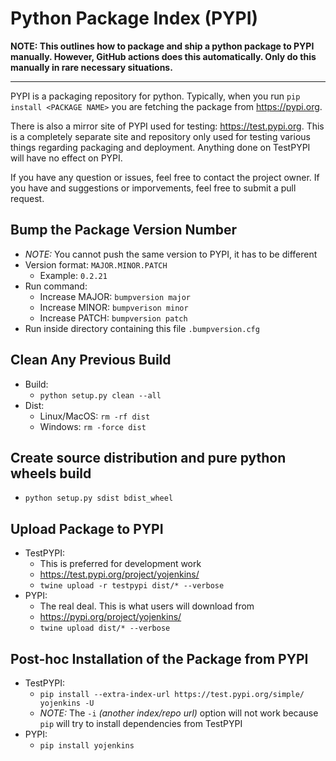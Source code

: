 # Python Package Index (PYPI)

**NOTE: This outlines how to package and ship a python package to PYPI manually.
However, GitHub actions does this automatically.
Only do this manually in rare necessary situations.**

---

PYPI is a packaging repository for python. Typically, when you run `pip install <PACKAGE NAME>` you
are fetching the package from https://pypi.org.

There is also a mirror site of PYPI used for testing: https://test.pypi.org. This is a completely
separate site and repository only used for testing various things regarding packaging and deployment.
Anything done on TestPYPI will have no effect on PYPI.

If you have any question or issues, feel free to contact the project owner.
If you have and suggestions or imporvements, feel free to submit a pull request.

## Bump the Package Version Number

- *NOTE:* You cannot push the same version to PYPI, it has to be different
- Version format: `MAJOR.MINOR.PATCH`
  - Example: `0.2.21`
- Run command:
  - Increase MAJOR: `bumpversion major`
  - Increase MINOR: `bumpverison minor`
  - Increase PATCH: `bumpversion patch`
- Run inside directory containing this file `.bumpversion.cfg`


## Clean Any Previous Build

- Build:
  - `python setup.py clean --all`
- Dist:
  - Linux/MacOS: `rm -rf dist`
  - Windows: `rm -force dist`


## Create source distribution and pure python wheels build

- `python setup.py sdist bdist_wheel`


## Upload Package to PYPI

- TestPYPI:
  - This is preferred for development work
  - https://test.pypi.org/project/yojenkins/
  - `twine upload -r testpypi dist/* --verbose`
- PYPI:
  - The real deal. This is what users will download from
  - https://pypi.org/project/yojenkins/
  - `twine upload dist/* --verbose`


## Post-hoc Installation of the Package from PYPI

- TestPYPI:
  - `pip install --extra-index-url https://test.pypi.org/simple/ yojenkins -U`
  - *NOTE:* The `-i` *(another index/repo url)* option will not work because `pip` will try
  to install dependencies from TestPYPI
- PYPI:
  - `pip install yojenkins`
